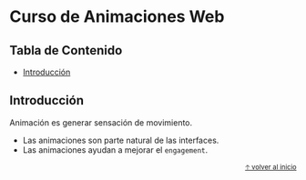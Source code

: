 # Curso de Animaciones Web

## Tabla de Contenido

  - [Introducción](#introducción)


## Introducción

Animación es generar sensación de movimiento.

- Las animaciones son parte natural de las interfaces.
- Las animaciones ayudan a mejorar el
`engagement`.


<div align="right">
  <small><a href="#tabla-de-contenido">🡡 volver al inicio</a></small>
</div>
